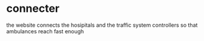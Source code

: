 # connecter
the website connects the hosipitals and the traffic system controllers so that ambulances reach fast enough
